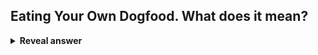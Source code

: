 ## Eating Your Own Dogfood. What does it mean?
<details>
<summary><b>Reveal answer</b></summary>
When you use your own product, you can get the view of the product:<br>- usefulness<br>- usability<br>- bugs
</details>
